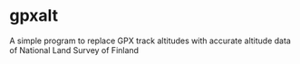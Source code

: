# gpxalt
A simple program to replace GPX track altitudes with accurate altitude data of National Land Survey of Finland
